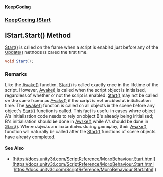 #### [KeepCoding](index.md 'index')
### [KeepCoding](KeepCoding.md 'KeepCoding').[IStart](IStart.md 'KeepCoding.IStart')
## IStart.Start() Method
[Start()](IStart.Start().md 'KeepCoding.IStart.Start()') is called on the frame when a script is enabled just before any of the [Update()](IUpdate.Update().md 'KeepCoding.IUpdate.Update()') methods is called the first time.  
            
```csharp
void Start();
```
### Remarks
Like the [Awake()](IAwake.Awake().md 'KeepCoding.IAwake.Awake()') function, [Start()](IStart.Start().md 'KeepCoding.IStart.Start()') is called exactly once in the lifetime of the script. However, [Awake()](IAwake.Awake().md 'KeepCoding.IAwake.Awake()') is called when the script object is initialised, regardless of whether or not the script is enabled. [Start()](IStart.Start().md 'KeepCoding.IStart.Start()') may not be called on the same frame as [Awake()](IAwake.Awake().md 'KeepCoding.IAwake.Awake()') if the script is not enabled at initialisation time. The [Awake()](IAwake.Awake().md 'KeepCoding.IAwake.Awake()') function is called on all objects in the scene before any object's [Start()](IStart.Start().md 'KeepCoding.IStart.Start()') function is called. This fact is useful in cases where object A's initialisation code needs to rely on object B's already being initialised; B's initialisation should be done in [Awake()](IAwake.Awake().md 'KeepCoding.IAwake.Awake()') while A's should be done in [Start()](IStart.Start().md 'KeepCoding.IStart.Start()'). Where objects are instantiated during gameplay, their [Awake()](IAwake.Awake().md 'KeepCoding.IAwake.Awake()') function will naturally be called after the [Start()](IStart.Start().md 'KeepCoding.IStart.Start()') functions of scene objects have already completed.  
#### See Also
- [https://docs.unity3d.com/ScriptReference/MonoBehaviour.Start.html](https://docs.unity3d.com/ScriptReference/MonoBehaviour.Start.html 'https://docs.unity3d.com/ScriptReference/MonoBehaviour.Start.html')
